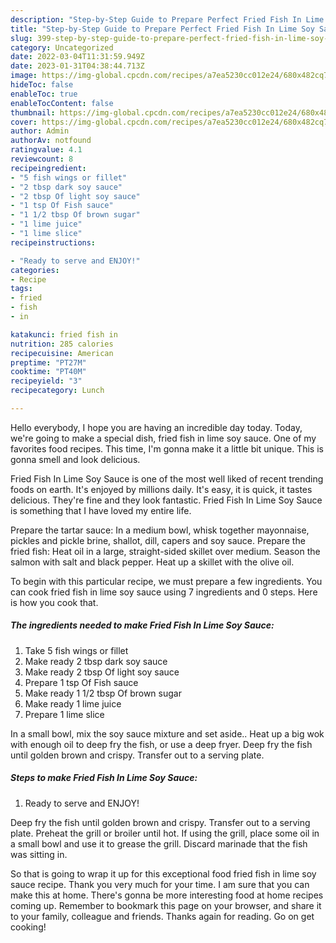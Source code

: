 ```yaml
---
description: "Step-by-Step Guide to Prepare Perfect Fried Fish In Lime Soy Sauce"
title: "Step-by-Step Guide to Prepare Perfect Fried Fish In Lime Soy Sauce"
slug: 399-step-by-step-guide-to-prepare-perfect-fried-fish-in-lime-soy-sauce
category: Uncategorized
date: 2022-03-04T11:31:59.949Z
date: 2023-01-31T04:38:44.713Z
image: https://img-global.cpcdn.com/recipes/a7ea5230cc012e24/680x482cq70/fried-fish-in-lime-soy-sauce-recipe-main-photo.jpg
hideToc: false
enableToc: true
enableTocContent: false
thumbnail: https://img-global.cpcdn.com/recipes/a7ea5230cc012e24/680x482cq70/fried-fish-in-lime-soy-sauce-recipe-main-photo.jpg
cover: https://img-global.cpcdn.com/recipes/a7ea5230cc012e24/680x482cq70/fried-fish-in-lime-soy-sauce-recipe-main-photo.jpg
author: Admin
authorAv: notfound
ratingvalue: 4.1
reviewcount: 8
recipeingredient:
- "5 fish wings or fillet"
- "2 tbsp dark soy sauce"
- "2 tbsp Of light soy sauce"
- "1 tsp Of Fish sauce"
- "1 1/2 tbsp Of brown sugar"
- "1 lime juice"
- "1 lime slice"
recipeinstructions:

- "Ready to serve and ENJOY!"
categories:
- Recipe
tags:
- fried
- fish
- in

katakunci: fried fish in 
nutrition: 285 calories
recipecuisine: American
preptime: "PT27M"
cooktime: "PT40M"
recipeyield: "3"
recipecategory: Lunch

---
```



Hello everybody, I hope you are having an incredible day today. Today, we're going to make a special dish, fried fish in lime soy sauce. One of my favorites food recipes. This time, I'm gonna make it a little bit unique. This is gonna smell and look delicious.

Fried Fish In Lime Soy Sauce is one of the most well liked of recent trending foods on earth. It's enjoyed by millions daily. It's easy, it is quick, it tastes delicious. They're fine and they look fantastic. Fried Fish In Lime Soy Sauce is something that I have loved my entire life.

Prepare the tartar sauce: In a medium bowl, whisk together mayonnaise, pickles and pickle brine, shallot, dill, capers and soy sauce. Prepare the fried fish: Heat oil in a large, straight-sided skillet over medium. Season the salmon with salt and black pepper. Heat up a skillet with the olive oil.


To begin with this particular recipe, we must prepare a few ingredients. You can cook fried fish in lime soy sauce using 7 ingredients and 0 steps. Here is how you cook that.

<!--inarticleads1-->

##### The ingredients needed to make Fried Fish In Lime Soy Sauce:

1. Take 5 fish wings or fillet
1. Make ready 2 tbsp dark soy sauce
1. Make ready 2 tbsp Of light soy sauce
1. Prepare 1 tsp Of Fish sauce
1. Make ready 1 1/2 tbsp Of brown sugar
1. Make ready 1 lime juice
1. Prepare 1 lime slice


In a small bowl, mix the soy sauce mixture and set aside.. Heat up a big wok with enough oil to deep fry the fish, or use a deep fryer. Deep fry the fish until golden brown and crispy. Transfer out to a serving plate. 

<!--inarticleads2-->

##### Steps to make Fried Fish In Lime Soy Sauce:


1. Ready to serve and ENJOY!

Deep fry the fish until golden brown and crispy. Transfer out to a serving plate. Preheat the grill or broiler until hot. If using the grill, place some oil in a small bowl and use it to grease the grill. Discard marinade that the fish was sitting in. 

So that is going to wrap it up for this exceptional food fried fish in lime soy sauce recipe. Thank you very much for your time. I am sure that you can make this at home. There's gonna be more interesting food at home recipes coming up. Remember to bookmark this page on your browser, and share it to your family, colleague and friends. Thanks again for reading. Go on get cooking!
